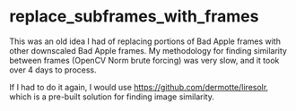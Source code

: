 # replace_subframes_with_frames
This was an old idea I had of replacing portions of Bad Apple frames with other downscaled
Bad Apple frames. My methodology for finding similarity between 
frames (OpenCV Norm brute forcing) was very slow, and it took over 4 days to process.

If I had to do it again, I would use https://github.com/dermotte/liresolr, which
is a pre-built solution for finding image similarity.